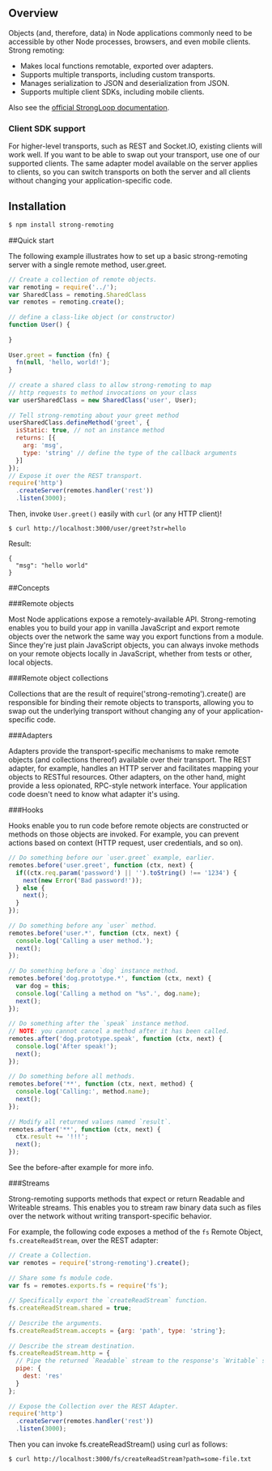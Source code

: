 ## Overview
Objects (and, therefore, data) in Node applications commonly need to be accessible by other Node processes, browsers, and even mobile clients.   Strong remoting:
 * Makes local functions remotable, exported over adapters.
 * Supports multiple transports, including custom transports.
 * Manages serialization to JSON and deserialization from JSON.
 * Supports multiple client SDKs, including mobile clients.

<div class="confluence-hide">
Also see the <a href="http://docs.strongloop.com/display/LB/Strong+Remoting">official StrongLoop documentation</a>.</div>

### Client SDK support

For higher-level transports, such as REST and Socket.IO, existing clients will work well. If you want to be able to swap out your transport, use one of our supported clients. The same adapter model available on the server applies to clients, so you can switch transports on both the server and all clients without changing your application-specific code.

## Installation

```sh
$ npm install strong-remoting
```

##Quick start

The following example illustrates how to set up a basic strong-remoting server with a single remote method, user.greet.

```js
// Create a collection of remote objects.
var remoting = require('../');
var SharedClass = remoting.SharedClass
var remotes = remoting.create();
 
// define a class-like object (or constructor)
function User() {
   
}
 
User.greet = function (fn) {
  fn(null, 'hello, world!');
}
 
// create a shared class to allow strong-remoting to map
// http requests to method invocations on your class
var userSharedClass = new SharedClass('user', User);
 
// Tell strong-remoting about your greet method
userSharedClass.defineMethod('greet', {
  isStatic: true, // not an instance method
  returns: [{
    arg: 'msg',
    type: 'string' // define the type of the callback arguments
  }]
});
// Expose it over the REST transport.
require('http')
  .createServer(remotes.handler('rest'))
  .listen(3000);
```

Then, invoke `User.greet()` easily with `curl` (or any HTTP client)!

    $ curl http://localhost:3000/user/greet?str=hello

Result:

```
{
  "msg": "hello world"
}
```

##Concepts

###Remote objects

Most Node applications expose a remotely-available API.  Strong-remoting enables you to build your app in vanilla JavaScript and export remote objects over the network the same way you export functions from a module. Since they're just plain JavaScript objects, you can always invoke methods on your remote objects locally in JavaScript, whether from tests or other, local objects.

###Remote object collections

Collections that are the result of require('strong-remoting').create() are responsible for binding their remote objects to transports, allowing you to swap out the underlying transport without changing any of your application-specific code.

###Adapters

Adapters provide the transport-specific mechanisms to make remote objects (and collections thereof) available over their transport. The REST adapter, for example, handles an HTTP server and facilitates mapping your objects to RESTful resources. Other adapters, on the other hand, might provide a less opionated, RPC-style network interface. Your application code doesn't need to know what adapter it's using.

###Hooks

Hooks enable you to run code before remote objects are constructed or methods on those objects are invoked. For example, you can prevent actions based on context (HTTP request, user credentials, and so on).

```js
// Do something before our `user.greet` example, earlier.
remotes.before('user.greet', function (ctx, next) {
  if((ctx.req.param('password') || '').toString() !== '1234') {
    next(new Error('Bad password!'));
  } else {
    next();
  }
});
 
// Do something before any `user` method.
remotes.before('user.*', function (ctx, next) {
  console.log('Calling a user method.');
  next();
});
 
// Do something before a `dog` instance method.
remotes.before('dog.prototype.*', function (ctx, next) {
  var dog = this;
  console.log('Calling a method on "%s".', dog.name);
  next();
});
 
// Do something after the `speak` instance method.
// NOTE: you cannot cancel a method after it has been called.
remotes.after('dog.prototype.speak', function (ctx, next) {
  console.log('After speak!');
  next();
});
 
// Do something before all methods.
remotes.before('**', function (ctx, next, method) {
  console.log('Calling:', method.name);
  next();
});
 
// Modify all returned values named `result`.
remotes.after('**', function (ctx, next) {
  ctx.result += '!!!';
  next();
});
```

See the before-after example for more info.

###Streams

Strong-remoting supports methods that expect or return Readable and Writeable streams. This enables you to stream raw binary data such as files over the network without writing transport-specific behavior.

For example, the following code exposes a method of the `fs` Remote Object, `fs.createReadStream`, over the REST adapter:

```js
// Create a Collection.
var remotes = require('strong-remoting').create();
 
// Share some fs module code.
var fs = remotes.exports.fs = require('fs');
 
// Specifically export the `createReadStream` function.
fs.createReadStream.shared = true;
 
// Describe the arguments.
fs.createReadStream.accepts = {arg: 'path', type: 'string'};
 
// Describe the stream destination.
fs.createReadStream.http = {
  // Pipe the returned `Readable` stream to the response's `Writable` stream.
  pipe: {
    dest: 'res'
  }
};
 
// Expose the Collection over the REST Adapter.
require('http')
  .createServer(remotes.handler('rest'))
  .listen(3000);
```

Then you can invoke fs.createReadStream() using curl as follows:

    $ curl http://localhost:3000/fs/createReadStream?path=some-file.txt

